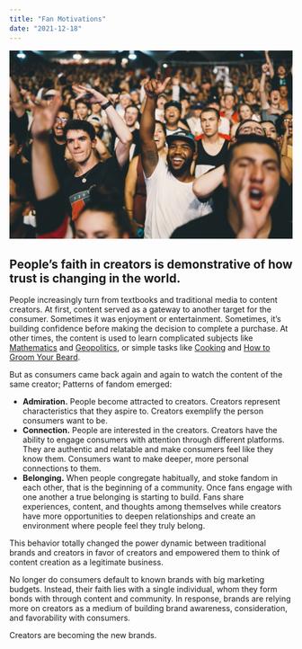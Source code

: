```yaml
---
title: "Fan Motivations"
date: "2021-12-18"
---
```


![photo](fans.jpg)

## People’s faith in creators is demonstrative of how trust is changing in the world.

People increasingly turn from textbooks and traditional media to content creators. At first, content served as a gateway to another target for the consumer. Sometimes it was enjoyment or entertainment. Sometimes, it’s building confidence before making the decision to complete a purchase. At other times, the content is used to learn complicated subjects like [Mathematics](https://www.youtube.com/c/3blue1brown) and [Geopolitics](https://www.youtube.com/c/CaspianReport), or simple tasks like [Cooking](https://www.youtube.com/c/bingingwithbabish) and [How to Groom Your Beard](https://www.youtube.com/user/labsalon).

But as consumers came back again and again to watch the content of the same creator; Patterns of fandom emerged:
- **Admiration.** People become attracted to creators. Creators represent characteristics that they aspire to. Creators exemplify the person consumers want to be.
- **Connection.** People are interested in the creators. Creators have the ability to engage consumers with attention through different platforms. They are authentic and relatable and make consumers feel like they know them. Consumers want to make deeper, more personal connections to them.
- **Belonging.** When people congregate habitually, and stoke fandom in each other, that is the beginning of a community. Once fans engage with one another a true belonging is starting to build. Fans share experiences, content, and thoughts among themselves while creators have more opportunities to deepen relationships and create an environment where people feel they truly belong.

This behavior totally changed the power dynamic between traditional brands and creators in favor of creators and empowered them to think of content creation as a legitimate business. 

No longer do consumers default to known brands with big marketing budgets. Instead, their faith lies with a single individual, whom they form bonds with through content and community. In response, brands are relying more on creators as a medium of building brand awareness, consideration, and favorability with consumers. 

Creators are becoming the new brands.